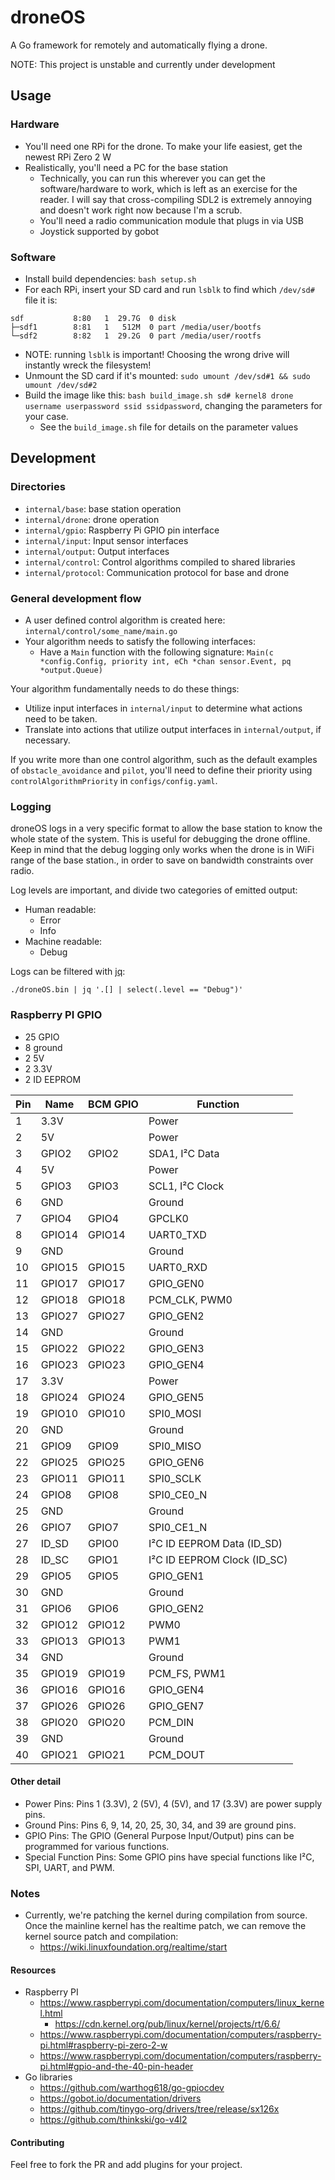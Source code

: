 # droneOS

A Go framework for remotely and automatically flying a drone.

NOTE: This project is unstable and currently under development

## Usage

### Hardware

* You'll need one RPi for the drone. 
  To make your life easiest, get the newest RPi Zero 2 W
* Realistically, you'll need a PC for the base station
  * Technically, you can run this wherever you can get the software/hardware to work,
    which is left as an exercise for the reader. I will say that cross-compiling SDL2
    is extremely annoying and doesn't work right now because I'm a scrub.
  * You'll need a radio communication module that plugs in via USB
  * Joystick supported by gobot

### Software

* Install build dependencies: `bash setup.sh`
* For each RPi, insert your SD card and run `lsblk` to find which `/dev/sd#` file it is:
```
sdf           8:80   1  29.7G  0 disk 
├─sdf1        8:81   1   512M  0 part /media/user/bootfs
└─sdf2        8:82   1  29.2G  0 part /media/user/rootfs
```
  * NOTE: running `lsblk` is important! Choosing the wrong drive will instantly wreck the filesystem!
* Unmount the SD card if it's mounted: `sudo umount /dev/sd#1 && sudo umount /dev/sd#2`
* Build the image like this: `bash build_image.sh sd# kernel8 drone username userpassword ssid ssidpassword`,
  changing the parameters for your case.
  * See the `build_image.sh` file for details on the parameter values

## Development

### Directories

* `internal/base`: base station operation
* `internal/drone`: drone operation
* `internal/gpio`: Raspberry Pi GPIO pin interface
* `internal/input`: Input sensor interfaces
* `internal/output`: Output interfaces
* `internal/control`: Control algorithms compiled to shared libraries
* `internal/protocol`: Communication protocol for base and drone

### General development flow

* A user defined control algorithm is created here: `internal/control/some_name/main.go`
* Your algorithm needs to satisfy the following interfaces:
  * Have a `Main` function with the following signature: 
    `Main(c *config.Config, priority int, eCh *chan sensor.Event, pq *output.Queue)`

Your algorithm fundamentally needs to do these things:
  * Utilize input interfaces in `internal/input` to determine what actions need to be taken.
  * Translate into actions that utilize output interfaces in `internal/output`, if necessary.

If you write more than one control algorithm, such as the default examples of `obstacle_avoidance` and `pilot`,
you'll need to define their priority using `controlAlgorithmPriority` in `configs/config.yaml`.

### Logging

droneOS logs in a very specific format to allow the base station to know the whole state of the system.
This is useful for debugging the drone offline.
Keep in mind that the debug logging only works when the drone is in WiFi range of the base station.,
in order to save on bandwidth constraints over radio.

Log levels are important, and divide two categories of emitted output:
* Human readable:
  * Error
  * Info
* Machine readable:
  * Debug

Logs can be filtered with [jq](https://jqlang.github.io/jq/download): 

`./droneOS.bin | jq '.[] | select(.level == "Debug")'`

### Raspberry PI GPIO


* 25 GPIO 
* 8 ground 
* 2 5V 
* 2 3.3V 
* 2 ID EEPROM


| Pin | Name   | BCM GPIO | Function                   |
|-----|--------|----------|----------------------------|
| 1   | 3.3V   |          | Power                      |
| 2   | 5V     |          | Power                      |
| 3   | GPIO2  | GPIO2    | SDA1, I²C Data             |
| 4   | 5V     |          | Power                      |
| 5   | GPIO3  | GPIO3    | SCL1, I²C Clock            |
| 6   | GND    |          | Ground                     |
| 7   | GPIO4  | GPIO4    | GPCLK0                     |
| 8   | GPIO14 | GPIO14   | UART0_TXD                  |
| 9   | GND    |          | Ground                     |
| 10  | GPIO15 | GPIO15   | UART0_RXD                  |
| 11  | GPIO17 | GPIO17   | GPIO_GEN0                  |
| 12  | GPIO18 | GPIO18   | PCM_CLK, PWM0              |
| 13  | GPIO27 | GPIO27   | GPIO_GEN2                  |
| 14  | GND    |          | Ground                     |
| 15  | GPIO22 | GPIO22   | GPIO_GEN3                  |
| 16  | GPIO23 | GPIO23   | GPIO_GEN4                  |
| 17  | 3.3V   |          | Power                      |
| 18  | GPIO24 | GPIO24   | GPIO_GEN5                  |
| 19  | GPIO10 | GPIO10   | SPI0_MOSI                  |
| 20  | GND    |          | Ground                     |
| 21  | GPIO9  | GPIO9    | SPI0_MISO                  |
| 22  | GPIO25 | GPIO25   | GPIO_GEN6                  |
| 23  | GPIO11 | GPIO11   | SPI0_SCLK                  |
| 24  | GPIO8  | GPIO8    | SPI0_CE0_N                 |
| 25  | GND    |          | Ground                     |
| 26  | GPIO7  | GPIO7    | SPI0_CE1_N                 |
| 27  | ID_SD  | GPIO0    | I²C ID EEPROM Data (ID_SD) |
| 28  | ID_SC  | GPIO1    | I²C ID EEPROM Clock (ID_SC)|
| 29  | GPIO5  | GPIO5    | GPIO_GEN1                  |
| 30  | GND    |          | Ground                     |
| 31  | GPIO6  | GPIO6    | GPIO_GEN2                  |
| 32  | GPIO12 | GPIO12   | PWM0                       |
| 33  | GPIO13 | GPIO13   | PWM1                       |
| 34  | GND    |          | Ground                     |
| 35  | GPIO19 | GPIO19   | PCM_FS, PWM1               |
| 36  | GPIO16 | GPIO16   | GPIO_GEN4                  |
| 37  | GPIO26 | GPIO26   | GPIO_GEN7                  |
| 38  | GPIO20 | GPIO20   | PCM_DIN                    |
| 39  | GND    |          | Ground                     |
| 40  | GPIO21 | GPIO21   | PCM_DOUT                   |

#### Other detail

* Power Pins: Pins 1 (3.3V), 2 (5V), 4 (5V), and 17 (3.3V) are power supply pins. 
* Ground Pins: Pins 6, 9, 14, 20, 25, 30, 34, and 39 are ground pins. 
* GPIO Pins: The GPIO (General Purpose Input/Output) pins can be programmed for various functions. 
* Special Function Pins: Some GPIO pins have special functions like I²C, SPI, UART, and PWM.

### Notes

* Currently, we're patching the kernel during compilation from source.
  Once the mainline kernel has the realtime patch, we can remove the kernel source patch and compilation:
  * https://wiki.linuxfoundation.org/realtime/start

#### Resources

* Raspberry PI
  * https://www.raspberrypi.com/documentation/computers/linux_kernel.html
    * https://cdn.kernel.org/pub/linux/kernel/projects/rt/6.6/
  * https://www.raspberrypi.com/documentation/computers/raspberry-pi.html#raspberry-pi-zero-2-w
  * https://www.raspberrypi.com/documentation/computers/raspberry-pi.html#gpio-and-the-40-pin-header
* Go libraries
  * https://github.com/warthog618/go-gpiocdev
  * https://gobot.io/documentation/drivers
  * https://github.com/tinygo-org/drivers/tree/release/sx126x
  * https://github.com/thinkski/go-v4l2

#### Contributing

Feel free to fork the PR and add plugins for your project.
